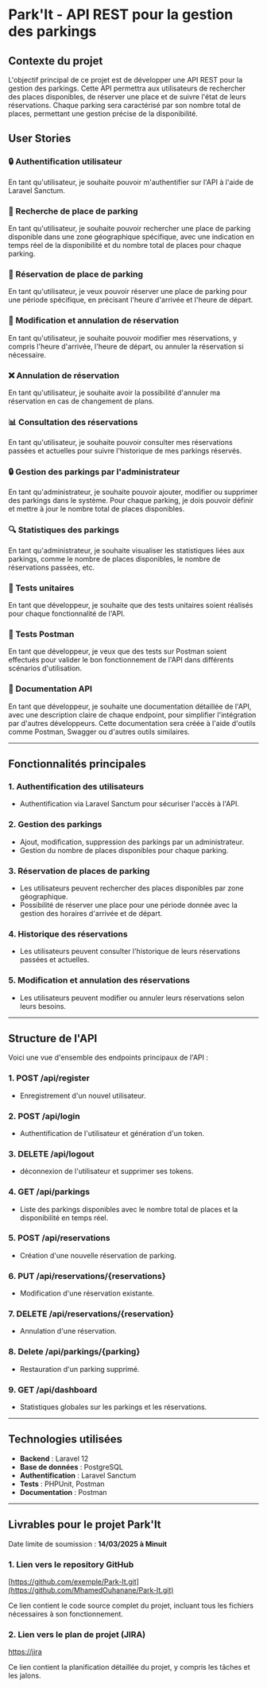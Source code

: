 # Park'It - API REST pour la gestion des parkings

## Contexte du projet

L'objectif principal de ce projet est de développer une API REST pour la gestion des parkings. Cette API permettra aux utilisateurs de rechercher des places disponibles, de réserver une place et de suivre l'état de leurs réservations. Chaque parking sera caractérisé par son nombre total de places, permettant une gestion précise de la disponibilité.

## User Stories

### 🔒 Authentification utilisateur
En tant qu'utilisateur, je souhaite pouvoir m'authentifier sur l'API à l'aide de Laravel Sanctum.

### 🚗 Recherche de place de parking
En tant qu'utilisateur, je souhaite pouvoir rechercher une place de parking disponible dans une zone géographique spécifique, avec une indication en temps réel de la disponibilité et du nombre total de places pour chaque parking.

### 📅 Réservation de place de parking
En tant qu'utilisateur, je veux pouvoir réserver une place de parking pour une période spécifique, en précisant l'heure d'arrivée et l'heure de départ.

### 🔄 Modification et annulation de réservation
En tant qu'utilisateur, je souhaite pouvoir modifier mes réservations, y compris l'heure d'arrivée, l'heure de départ, ou annuler la réservation si nécessaire.

### ❌ Annulation de réservation
En tant qu'utilisateur, je souhaite avoir la possibilité d'annuler ma réservation en cas de changement de plans.

### 📊 Consultation des réservations
En tant qu'utilisateur, je souhaite pouvoir consulter mes réservations passées et actuelles pour suivre l'historique de mes parkings réservés.

### 🔒 Gestion des parkings par l'administrateur
En tant qu'administrateur, je souhaite pouvoir ajouter, modifier ou supprimer des parkings dans le système. Pour chaque parking, je dois pouvoir définir et mettre à jour le nombre total de places disponibles.

### 🔍 Statistiques des parkings
En tant qu'administrateur, je souhaite visualiser les statistiques liées aux parkings, comme le nombre de places disponibles, le nombre de réservations passées, etc.

### 🧪 Tests unitaires
En tant que développeur, je souhaite que des tests unitaires soient réalisés pour chaque fonctionnalité de l'API.

### 📝 Tests Postman
En tant que développeur, je veux que des tests sur Postman soient effectués pour valider le bon fonctionnement de l'API dans différents scénarios d'utilisation.

### 📄 Documentation API
En tant que développeur, je souhaite une documentation détaillée de l'API, avec une description claire de chaque endpoint, pour simplifier l'intégration par d'autres développeurs. Cette documentation sera créée à l'aide d'outils comme Postman, Swagger ou d'autres outils similaires.

---

## Fonctionnalités principales

### 1. **Authentification des utilisateurs**
- Authentification via Laravel Sanctum pour sécuriser l'accès à l'API.
  
### 2. **Gestion des parkings**
- Ajout, modification, suppression des parkings par un administrateur.
- Gestion du nombre de places disponibles pour chaque parking.

### 3. **Réservation de places de parking**
- Les utilisateurs peuvent rechercher des places disponibles par zone géographique.
- Possibilité de réserver une place pour une période donnée avec la gestion des horaires d'arrivée et de départ.

### 4. **Historique des réservations**
- Les utilisateurs peuvent consulter l'historique de leurs réservations passées et actuelles.

### 5. **Modification et annulation des réservations**
- Les utilisateurs peuvent modifier ou annuler leurs réservations selon leurs besoins.

---

## Structure de l'API

Voici une vue d'ensemble des endpoints principaux de l'API :

### 1. **POST /api/register**
- Enregistrement d'un nouvel utilisateur.

### 2. **POST /api/login**
- Authentification de l'utilisateur et génération d'un token.

### 3. **DELETE /api/logout**
- déconnexion de l'utilisateur et supprimer ses tokens.

### 4. **GET /api/parkings**
- Liste des parkings disponibles avec le nombre total de places et la disponibilité en temps réel.

### 5. **POST /api/reservations**
- Création d'une nouvelle réservation de parking.

### 6. **PUT /api/reservations/{reservations}**
- Modification d'une réservation existante.

### 7. **DELETE /api/reservations/{reservation}**
- Annulation d'une réservation.

### 8. **Delete /api/parkings/{parking}**
- Restauration d'un parking supprimé.

### 9. **GET /api/dashboard**
- Statistiques globales sur les parkings et les réservations.

---

## Technologies utilisées

- **Backend** : Laravel 12
- **Base de données** : PostgreSQL
- **Authentification** : Laravel Sanctum
- **Tests** : PHPUnit, Postman
- **Documentation** : Postman

---

## Livrables pour le projet Park'It

Date limite de soumission : **14/03/2025 à Minuit**

### 1. Lien vers le repository GitHub

[https://github.com/exemple/Park-It.git](https://github.com/MhamedOuhanane/Park-It.git)

Ce lien contient le code source complet du projet, incluant tous les fichiers nécessaires à son fonctionnement.

### 2. Lien vers le plan de projet (JIRA)

[https://jira](https://mhamde.atlassian.net/jira/software/projects/PI/boards/81?atlOrigin=eyJpIjoiMWQxMjYxZmNkNDMyNGFiODllYTJiOGQ3NjIwNTA4NzgiLCJwIjoiaiJ9)

Ce lien contient la planification détaillée du projet, y compris les tâches et les jalons.
